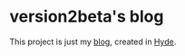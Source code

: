 # version2beta's blog #

This project is just my [blog][], created in [Hyde]. 

[blog]: http://www.version2beta.com "version2beta blog"
[hyde]: http://ringce.com/hyde "Hyde"
